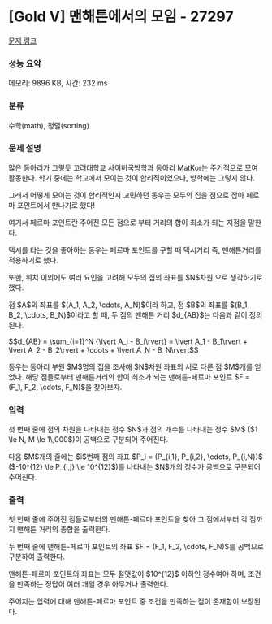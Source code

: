 # [Gold V] 맨해튼에서의 모임 - 27297 

[문제 링크](https://www.acmicpc.net/problem/27297) 

### 성능 요약

메모리: 9896 KB, 시간: 232 ms

### 분류

수학(math), 정렬(sorting)

### 문제 설명

<p>많은 동아리가 그렇듯 고려대학교 사이버국방학과 동아리 MatKor는 주기적으로 모여 활동한다. 학기 중에는 학교에서 모이는 것이 합리적이었으나, 방학에는 그렇지 않다.</p>

<p>그래서 어떻게 모이는 것이 합리적인지 고민하던 동우는 모두의 집을 점으로 잡아 페르마 포인트에서 만나기로 했다!</p>

<p>여기서 페르마 포인트란 주어진 모든 점으로 부터 거리의 합이 최소가 되는 지점을 말한다.</p>

<p>택시를 타는 것을 좋아하는 동우는 페르마 포인트를 구할 때 택시거리 즉, 맨해튼거리를 적용하기로 했다.</p>

<p>또한, 위치 이외에도 여러 요인을 고려해 모두의 집의 좌표를 $N$차원 으로 생각하기로 했다.</p>

<p>점 $A$의 좌표를 $(A_1, A_2, \cdots, A_N)$이라 하고, 점 $B$의 좌표를 $(B_1, B_2, \cdots, B_N)$이라고 할 때, 두 점의 맨해튼 거리 $d_{AB}$는 다음과 같이 정의된다.</p>

<p>$$d_{AB} = \sum_{i=1}^N {\lvert A_i - B_i\rvert} = \lvert A_1 - B_1\rvert + \lvert A_2 - B_2\rvert + \cdots + \lvert A_N - B_N\rvert$$</p>

<p>동우는 동아리 부원 $M$명의 집을 조사해 $N$차원 좌표의 서로 다른 점 $M$개를 얻었다. 해당 점들로부터 맨해튼거리의 합이 최소가 되는 맨해튼-페르마 포인트 $F = (F_1, F_2, \cdots, F_N)$을 찾아보자.</p>

### 입력 

 <p>첫 번째 줄에 점의 차원을 나타내는 정수 $N$과 점의 개수를 나타내는 정수 $M$ ($1 \le N, M \le 1\,000$)이 공백으로 구분되어 주어진다.</p>

<p>다음 $M$개의 줄에는 $i$번째 점의 좌표 $P_i = (P_{i,1}, P_{i,2}, \cdots, P_{i,N})$ ($-10^{12} \le P_{i,j} \le 10^{12}$)를 나타내는 $N$개의 정수가 공백으로 구분되어 주어진다.</p>

### 출력 

 <p>첫 번째 줄에 주어진 점들로부터의 맨해튼-페르마 포인트을 찾아 그 점에서부터 각 점까지 맨해튼 거리의 총합을 출력한다.</p>

<p>두 번째 줄에 맨해튼-페르마 포인트의 좌표 $F = (F_1, F_2, \cdots, F_N)$를 공백으로 구분하여 출력한다.</p>

<p>맨해튼-페르마 포인트의 좌표는 모두 절댓값이 $10^{12}$ 이하인 정수여야 하며, 조건을 만족하는 정답이 여러 개일 경우 아무거나 출력한다.</p>

<p>주어지는 입력에 대해 맨해튼-페르마 포인트 중 조건을 만족하는 점이 존재함이 보장된다.</p>


